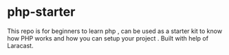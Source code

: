 # php-starter
This repo is for beginners to learn php , can be used as a starter kit to know how PHP works and how you can setup your project .  Built with help of Laracast.
